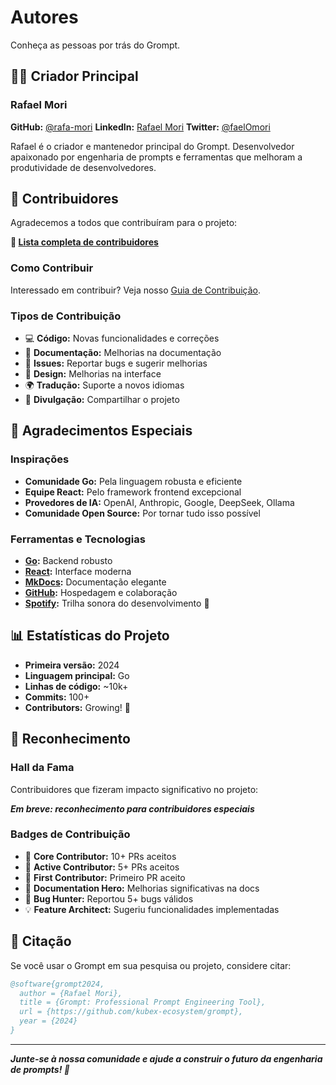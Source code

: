 # Autores

Conheça as pessoas por trás do Grompt.

## 👨‍💻 Criador Principal

### Rafael Mori

**GitHub:** [@rafa-mori](https://github.com/kubex-ecosystem)
**LinkedIn:** [Rafael Mori](https://www.linkedin.com/in/rafa-mori/)
**Twitter:** [@faelOmori](https://twitter.com/faelOmori)

Rafael é o criador e mantenedor principal do Grompt. Desenvolvedor apaixonado por engenharia de prompts e ferramentas que melhoram a produtividade de desenvolvedores.

## 🤝 Contribuidores

Agradecemos a todos que contribuíram para o projeto:

**🔗 [Lista completa de contribuidores](https://github.com/kubex-ecosystem/grompt/contributors)**

### Como Contribuir

Interessado em contribuir? Veja nosso [Guia de Contribuição](../development/contributing.md).

### Tipos de Contribuição

- 💻 **Código:** Novas funcionalidades e correções
- 📝 **Documentação:** Melhorias na documentação
- 🐛 **Issues:** Reportar bugs e sugerir melhorias
- 🎨 **Design:** Melhorias na interface
- 🌍 **Tradução:** Suporte a novos idiomas
- 📢 **Divulgação:** Compartilhar o projeto

## 🙏 Agradecimentos Especiais

### Inspirações

- **Comunidade Go:** Pela linguagem robusta e eficiente
- **Equipe React:** Pelo framework frontend excepcional
- **Provedores de IA:** OpenAI, Anthropic, Google, DeepSeek, Ollama
- **Comunidade Open Source:** Por tornar tudo isso possível

### Ferramentas e Tecnologias

- **[Go](https://golang.org):** Backend robusto
- **[React](https://reactjs.org):** Interface moderna
- **[MkDocs](https://mkdocs.org):** Documentação elegante
- **[GitHub](https://github.com):** Hospedagem e colaboração
- **[Spotify](https://spotify.com):** Trilha sonora do desenvolvimento 🎵

## 📊 Estatísticas do Projeto

- **Primeira versão:** 2024
- **Linguagem principal:** Go
- **Linhas de código:** ~10k+
- **Commits:** 100+
- **Contributors:** Growing! 🚀

## 🌟 Reconhecimento

### Hall da Fama

Contribuidores que fizeram impacto significativo no projeto:

**_Em breve: reconhecimento para contribuidores especiais_**

### Badges de Contribuição

- 🥇 **Core Contributor:** 10+ PRs aceitos
- 🥈 **Active Contributor:** 5+ PRs aceitos
- 🥉 **First Contributor:** Primeiro PR aceito
- 📝 **Documentation Hero:** Melhorias significativas na docs
- 🐛 **Bug Hunter:** Reportou 5+ bugs válidos
- 💡 **Feature Architect:** Sugeriu funcionalidades implementadas

## 💬 Citação

Se você usar o Grompt em sua pesquisa ou projeto, considere citar:

```bibtex
@software{grompt2024,
  author = {Rafael Mori},
  title = {Grompt: Professional Prompt Engineering Tool},
  url = {https://github.com/kubex-ecosystem/grompt},
  year = {2024}
}
```

---

_**Junte-se à nossa comunidade e ajude a construir o futuro da engenharia de prompts! 🚀**_
